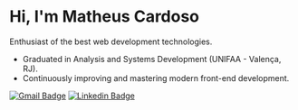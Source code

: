 # Hi, I'm Matheus Cardoso

Enthusiast of the best web development technologies.

- Graduated in Analysis and Systems Development (UNIFAA - Valença, RJ).
- Continuously improving and mastering modern front-end development.

[![Gmail Badge](https://img.shields.io/badge/-cardoso.matheusbs@gmail.com-4f46e5?style=flat-square&logo=Gmail&logoColor=white&link=mailto:cardoso.matheusbs@gmail.com)](mailto:cardoso.matheusbs@gmail.com)
[![Linkedin Badge](https://custom-icon-badges.demolab.com/badge/Matheus%20Cardoso-4f46e5?logo=linkedin-white&logoColor=fff)](https://www.linkedin.com/in/matheusc1/)
